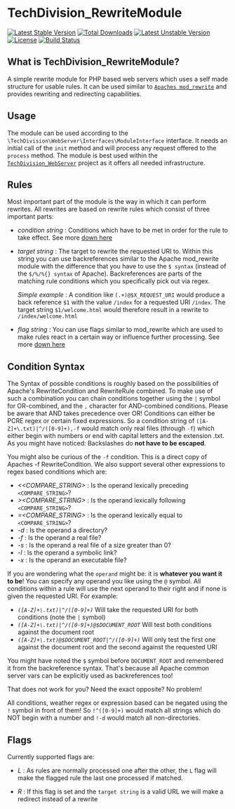 TechDivision_RewriteModule
==========================

[![Latest Stable Version](https://poser.pugx.org/techdivision/rewritemodule/v/stable.png)](https://packagist.org/packages/techdivision/rewritemodule) [![Total Downloads](https://poser.pugx.org/techdivision/rewritemodule/downloads.png)](https://packagist.org/packages/techdivision/rewritemodule) [![Latest Unstable Version](https://poser.pugx.org/techdivision/rewritemodule/v/unstable.png)](https://packagist.org/packages/techdivision/rewritemodule) [![License](https://poser.pugx.org/techdivision/rewritemodule/license.png)](https://packagist.org/packages/techdivision/rewritemodule) [![Build Status](https://travis-ci.org/techdivision/TechDivision_RewriteModule.png)](https://travis-ci.org/techdivision/TechDivision_RewriteModule)

What is TechDivision_RewriteModule?
-----------------

A simple rewrite module for PHP based web servers which uses a self made structure for usable rules.
It can be used similar to [`Apaches mod_rewrite`](<http://httpd.apache.org/docs/current/mod/mod_rewrite.html>) and
provides rewriting and redirecting capabilities.

Usage
-----------------
The module can be used according to the `\TechDivision\WebServer\Interfaces\ModuleInterface` interface.
It needs an initial call of the `init` method and will process any request offered to the `process` method.
The module is best used within the [`TechDivision_WebServer`](<https://github.com/techdivision/TechDivision_WebServer>)
project as it offers all needed infrastructure.

Rules
-----------------
Most important part of the module is the way in which it can perform rewrites. All rewrites are based on rewrite rules
which consist of three important parts:

- *condition string* : Conditions which have to be met in order for the rule to take effect. See more [down here](<#condition-syntax>)

- *target string* : The target to rewrite the requested URI to. Within this string you can use backreferences similar
    to the Apache mod_rewrite module with the difference that you have to use the `$ syntax`
    (instead of the `$/%/%{} syntax` of Apache).
    Backreferences are parts of the matching rule conditions which you specifically pick out via regex.

    *Simple example* : A condition like `(.+)@$X_REQUEST_URI` would produce a back reference `$1` with the value `/index`
        for a requested URI `/index`. The target string `$1/welcome.html` would therefore result in a rewrite to `/index/welcome.html`

- *flag string* : You can use flags similar to mod_rewrite which are used to make rules react in a certain way or
    influence further processing. See more [down here](<#flags>)

Condition Syntax
-----------------
The Syntax of possible conditions is roughly based on the possibilities of Apache's RewriteCondition and RewriteRule
combined.
To make use of such a combination you can chain conditions together using the `|` symbol for OR-combined, and the `,`
character for AND-combined conditions.
Please be aware that AND takes precedence over OR!
Conditions can either be PCRE regex or certain fixed expressions.
So a condition string of `([A-Z]+\.txt)|^/([0-9]+),-f` would match only real files (through `-f`) which either begin
with numbers or end with capital letters and the extension .txt.
As you might have noticed: Backslashes do **not have to be escaped**.

You might also be curious of the `-f` condition.
This is a direct copy of Apaches -f RewriteCondition.
We also support several other expressions to regex based conditions which are:

 - *<<COMPARE_STRING>* : Is the operand lexically preceding `<COMPARE_STRING>`?
 - *><COMPARE_STRING>* : Is the operand lexically following `<COMPARE_STRING>`?
 - *=<COMPARE_STRING>* : Is the operand lexically equal to `<COMPARE_STRING>`?
 - *-d* : Is the operand a directory?
 - *-f* : Is the operand a real file?
 - *-s* : Is the operand a real file of a size greater than 0?
 - *-l* : Is the operand a symbolic link?
 - *-x* : Is the operand an executable file?

If you are wondering what the `operand` might be: it is **whatever you want it to be**!
You can specify any operand you like using the `@` symbol.
All conditions within a rule will use the next operand to their right and if none is given the requested URI.
For example:

- *`([A-Z]+\.txt)|^/([0-9]+)`* Will take the requested URI for both conditions (note the `|` symbol)
- *`([A-Z]+\.txt)|^/([0-9]+)@$DOCUMENT_ROOT`* Will test both conditions against the document root
- *`([A-Z]+\.txt)@$DOCUMENT_ROOT|^/([0-9]+)`* Will only test the first one against the document root and the second against the requested URI

You might have noted the `$` symbol before `DOCUMENT_ROOT` and remembered it from the backreference syntax.
That's because all Apache common server vars can be explicitly used as backreferences too!

That does not work for you? Need the exact opposite? No problem!

All conditions, weather regex or expression based can be negated using the `!` symbol in front of them!
So `!^([0-9]+)` would match all strings which do NOT begin with a number and `!-d` would match all non-directories.

Flags
-----------------
Currently supported flags are:

- *L* : As rules are normally processed one after the other, the `L` flag will make the flagged rule the last one processed
    if matched.

- *R* : If this flag is set and the `target string` is a valid URL we will make a redirect instead of a rewrite